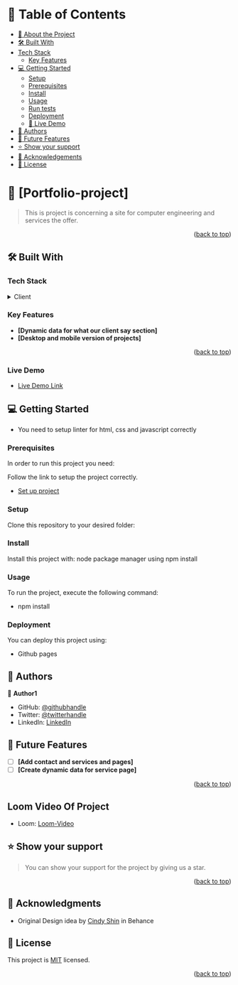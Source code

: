 # 📗 Table of Contents

- [📖 About the Project](#about-project)
- [🛠 Built With](#built-with)
- [Tech Stack](#tech-stack)
    - [Key Features](#key-features)
- [💻 Getting Started](#getting-started)
  - [Setup](#setup)
  - [Prerequisites](#prerequisites)
  - [Install](#install)
  - [Usage](#usage)
  - [Run tests](#run-tests)
  - [Deployment](#triangular_flag_on_post-deployment)
  - [🚀 Live Demo](#live-demo)
- [👥 Authors](#authors)
- [🔭 Future Features](#future-features)
- [⭐️ Show your support](#support)
- [🙏 Acknowledgements](#acknowledgements)
- [📝 License](#license)


# 📖 [Portfolio-project] <a name="about-project"></a>

>  This is project is concerning a site for computer engineering and services the offer.

 
<p align="right">(<a href="#readme-top">back to top</a>)</p>

## 🛠 Built With <a name="built-with"></a>

### Tech Stack <a name="tech-stack"></a>

<details>
  <summary>Client</summary>
  <ul>
    <li><a href="#">html</a></li>
    <li><a href="#">css</a></li>
    <li><a href="#">javascript</a></li>
    <li><a href="#">bootstrap</a></li>
  </ul>
</details>

### Key Features <a name="key-features"></a>


- **[Dynamic data for what our client say section]**
- **[Desktop and mobile version of projects]**

<p align="right">(<a href="#readme-top">back to top</a>)</p>


### Live Demo <a name="live-demo"></a>

- [Live Demo Link](https://shaaibu7.github.io/Front-End-Capstone-Project/)



## 💻 Getting Started <a name="getting-started"></a>

- You need to setup linter for html, css and javascript correctly

### Prerequisites

In order to run this project you need:

Follow the link to setup the project correctly.

- [Set up project](https://github.com/microverseinc/linters-config/tree/master/html-css)



### Setup

Clone this repository to your desired folder:


### Install

Install this project with: node package manager using npm install


### Usage

To run the project, execute the following command:

- npm install

### Deployment

You can deploy this project using:

- Github pages

 
## 👥 Authors <a name="authors"></a>


👤 **Author1**

- GitHub: [@githubhandle](https://github.com/shaaibu7)
- Twitter: [@twitterhandle](https://twitter.com/shaaibu)
- LinkedIn: [LinkedIn](https://linkedin.com/in/shaaibu)


## 🔭 Future Features <a name="future-features"></a>

- [ ] **[Add contact and services and pages]**
- [ ] **[Create dynamic data for service page]**

<p align="right">(<a href="#readme-top">back to top</a>)</p>

## Loom Video Of Project <a name="Description of project"></a>

- Loom: [Loom-Video](https://www.loom.com/share/56063bb281f84a3a9d1df4d31fa702b3)

 
## ⭐️ Show your support <a name="support"></a>

> You can show your support for the project by giving us a star.


<p align="right">(<a href="#readme-top">back to top</a>)</p>

 
## 🙏 Acknowledgments <a name="acknowledgements"></a>

- Original Design idea by [Cindy Shin](https://www.behance.net/adagio07) in Behance



## 📝 License <a name="license"></a>

This project is [MIT](./LICENSE) licensed.

<p align="right">(<a href="#readme-top">back to top</a>)</p>
